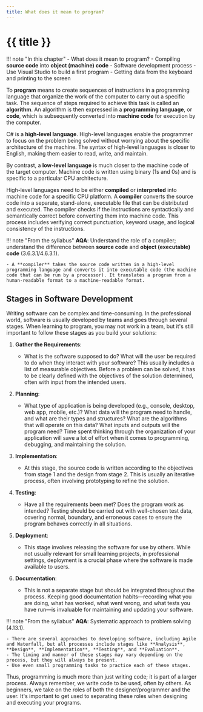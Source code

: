 ```yaml
---
title: What does it mean to program?
---
```


# {{ title }}

!!! note "In this chapter"
    - What does it mean to program?
    - Compiling **source code** into **object (machine) code**
    - Software development process
    - Use Visual Studio to build a first program
    - Getting data from the keyboard and printing to the screen

To **program** means to create sequences of instructions in a programming language that organize the work of the computer to carry out a specific task. The sequence of steps required to achieve this task is called an __algorithm__. An algorithm is then expressed in a __programming language__, or __code__, which is subsequently converted into __machine code__ for execution by the computer.

C\# is a __high-level language__. High-level languages enable the programmer to focus on the problem being solved without worrying about the specific architecture of the machine. The syntax of high-level languages is closer to English, making them easier to read, write, and maintain.

By contrast, a __low-level language__ is much closer to the machine code of the target computer. Machine code is written using binary (1s and 0s) and is specific to a particular CPU architecture. 

High-level languages need to be either __compiled__ or __interpreted__ into machine code for a specific CPU platform. A __compiler__ converts the source code into a separate, stand-alone, executable file that can be distributed and executed. The compiler checks if the instructions are syntactically and semantically correct before converting them into machine code. This process includes verifying correct punctuation, keyword usage, and logical consistency of the instructions.

!!! note "From the syllabus"
    **AQA**: Understand the role of a compiler; understand the difference between **source code** and **object (executable) code** (3.6.3.1/4.6.3.1).
    
    - A **compiler** takes the source code written in a high-level programming language and converts it into executable code (the machine code that can be run by a processor). It translates a program from a human-readable format to a machine-readable format.

## Stages in Software Development

Writing software can be complex and time-consuming. In the professional world, software is usually developed by teams and goes through several stages. When learning to program, you may not work in a team, but it's still important to follow these stages as you build your solutions:

1. **Gather the Requirements**: 
      - What is the software supposed to do? What will the user be required to do when they interact with your software? This usually includes a list of measurable objectives. Before a problem can be solved, it has to be clearly defined with the objectives of the solution determined, often with input from the intended users.

2. **Planning**:
      - What type of application is being developed (e.g., console, desktop, web app, mobile, etc.)? What data will the program need to handle, and what are their types and structures? What are the algorithms that will operate on this data? What inputs and outputs will the program need? Time spent thinking through the organization of your application will save a lot of effort when it comes to programming, debugging, and maintaining the solution.

3. **Implementation**:
      - At this stage, the source code is written according to the objectives from stage 1 and the design from stage 2. This is usually an iterative process, often involving prototyping to refine the solution.

4. **Testing**:
      - Have all the requirements been met? Does the program work as intended? Testing should be carried out with well-chosen test data, covering normal, boundary, and erroneous cases to ensure the program behaves correctly in all situations.

5. **Deployment**:
      - This stage involves releasing the software for use by others. While not usually relevant for small learning projects, in professional settings, deployment is a crucial phase where the software is made available to users.

6. **Documentation**:
      - This is not a separate stage but should be integrated throughout the process. Keeping good documentation habits—recording what you are doing, what has worked, what went wrong, and what tests you have run—is invaluable for maintaining and updating your software.

!!! note "From the syllabus"
    **AQA**: Systematic approach to problem solving (4.13.1).
    
    - There are several approaches to developing software, including Agile and Waterfall, but all processes include stages like **Analysis**, **Design**, **Implementation**, **Testing**, and **Evaluation**.
    - The timing and manner of these stages may vary depending on the process, but they will always be present.
    - Use even small programming tasks to practice each of these stages.

Thus, programming is much more than just writing code; it is part of a larger process. Always remember, we write code to be used, often by others. As beginners, we take on the roles of both the designer/programmer and the user. It's important to get used to separating these roles when designing and executing your programs.
